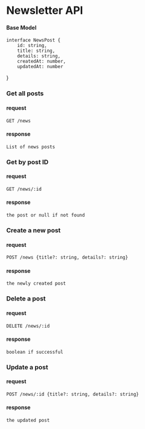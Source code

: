# Newsletter API

#### Base Model
    interface NewsPost {
        id: string,
        title: string,
        details: string,
        createdAt: number,
        updatedAt: number
}

### Get all posts
#### request 
    GET /news
#### response
    List of news posts

### Get by post ID
#### request
    GET /news/:id
#### response
    the post or null if not found

### Create a new post
#### request
    POST /news {title?: string, details?: string}
#### response
    the newly created post

### Delete a post
#### request
    DELETE /news/:id
#### response
    boolean if successful

### Update a post
#### request
    POST /news/:id {title?: string, details?: string}
#### response
    the updated post



